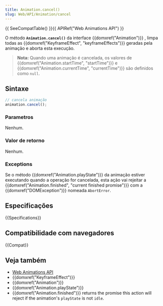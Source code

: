```yaml
---
title: Animation.cancel()
slug: Web/API/Animation/cancel
---
```


{{ SeeCompatTable() }}{{ APIRef("Web Animations API") }}

O método **`Animation.cancel()`** da interface {{domxref("Animation")}} , limpa todas as {{domxref("KeyframeEffect", "keyframeEffects")}} geradas pela animação e aborta esta execução.

> **Nota:** Quando uma animação é cancelada, os valores de {{domxref("Animation.startTime", "startTime")}} e {{domxref("Animation.currentTime", "currentTime")}} são definidos como `null`.

## Sintaxe

```js
// cancela animação
animation.cancel();
```

### Parametros

Nenhum.

### Valor de retorno

Nenhum.

### Exceptions

Se o método {{domxref("Animation.playState")}} da animação estiver executando quando a operação for cancelada, esta ação vai rejeitar a {{domxref("Animation.finished", "current finished promise")}} com a {{domxref("DOMException")}} nomeada `AbortError`.

## Especificações

{{Specifications}}

## Compatibilidade com navegadores

{{Compat}}

## Veja também

- [Web Animations API](/pt-BR/docs/Web/API/Web_Animations_API)
- {{domxref("KeyframeEffect")}}
- {{domxref("Animation")}}
- {{domxref("Animation.playState")}}
- {{domxref("Animation.finished")}} returns the promise this action will reject if the animation's `playState` is not `idle`.
